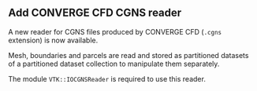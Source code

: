 ## Add CONVERGE CFD CGNS reader

A new reader for CGNS files produced by CONVERGE CFD (`.cgns` extension) is now available.

Mesh, boundaries and parcels are read and stored as partitioned datasets
of a partitioned dataset collection to manipulate them separately.

The module `VTK::IOCGNSReader` is required to use this reader.
